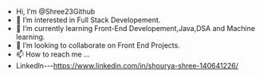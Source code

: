 -  Hi, I’m @Shree23Github
- 👀 I’m interested in Full Stack Developement.
- 🌱 I’m currently learning Front-End Developement,Java,DSA and Machine learning.
- 💞️ I’m looking to collaborate on Front End Projects.
- 📫 How to reach me ...
- Linkedln---https://www.linkedin.com/in/shourya-shree-140641226/


<!---
Shree23Github/Shree23Github is a ✨ special ✨ repository because its `README.md` (this file) appears on your GitHub profile.
You can click the Preview link to take a look at your changes.
--->
